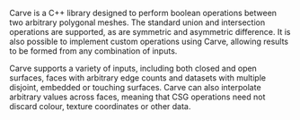 Carve is a C++ library designed to perform boolean operations between two arbitrary polygonal meshes. The standard union and intersection operations are supported, as are symmetric and asymmetric difference. It is also possible to implement custom operations using Carve, allowing results to be formed from any combination of inputs.

Carve supports a variety of inputs, including both closed and open surfaces, faces with arbitrary edge counts and datasets with multiple disjoint, embedded or touching surfaces. Carve can also interpolate arbitrary values across faces, meaning that CSG operations need not discard colour, texture coordinates or other data.
